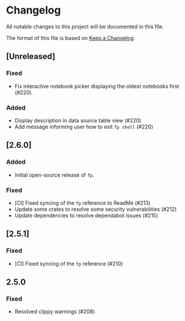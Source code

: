 # Changelog

All notable changes to this project will be documented in this file.

The format of this file is based on [Keep a Changelog](https://keepachangelog.com/en/1.0.0/).

## [Unreleased]

### Fixed

- Fix interactive notebook picker displaying the oldest notebooks first (#220)

### Added

- Display description in data source table view (#220)
- Add message informing user how to exit `fp shell` (#220)

## [2.6.0]

### Added

- Initial open-source release of `fp`.

### Fixed

- [CI] Fixed syncing of the `fp` reference to ReadMe (#213)
- Update some crates to resolve some security vulnerabilities (#212)
- Update dependencies to resolve dependabot issues (#215)

## [2.5.1]

### Fixed

- [CI] Fixed syncing of the `fp` reference (#210)

## 2.5.0

### Fixed

- Resolved clippy warnings (#208)
